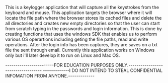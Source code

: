 This is a keylogger application that will capture all the keystrokes from the keyboard and mouse.
This application targets the browser where it will locate the file path where the browser stores its cached files and delete the all directories and creates new empty directories so that the user can start from scratch typing in the passwords and login information.
This is done by creating functions that uses the windows SDK that enables us to perform various OS operartions including geting the file paths, read and write operations.
After the login info has been captures, they are saves on a txt file the sent through email.
Currently this application works on Windows only but i'll later develop it to run on Linux and Mac OS.


------------------------FOR EDUCATION PURPOSES ONLY.-----------------------------------
-------------I DO NOT INTEND TO STEAL CONFIDENTIAL INFOMATION FROM ANYONE.-------------